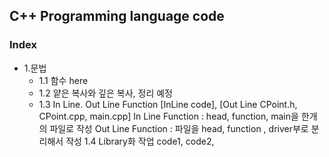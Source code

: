 ## C++ Programming language code

### Index
* 1.문법
  * 1.1 함수 here
  * 1.2 얕은 복사와 깊은 복사, 정리 예정
  * 1.3 In Line. Out Line Function [InLine code], [Out Line CPoint.h, CPoint.cpp, main.cpp]
In Line Function : head, function, main을 한개의 파일로 작성
Out Line Function : 파일을 head, function , driver부로 분리해서 작성
1.4 Library화 작업 code1, code2,
